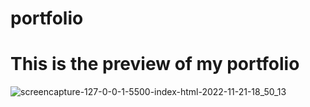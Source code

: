 # portfolio
<h1> This is the preview of my portfolio</h1>

![screencapture-127-0-0-1-5500-index-html-2022-11-21-18_50_13](https://user-images.githubusercontent.com/100312075/203125861-1991cd96-75cc-408f-a4d4-dce3027b5f8f.png)

